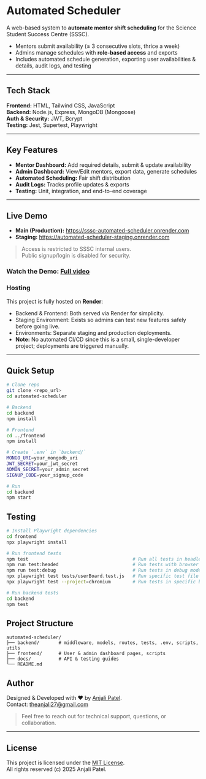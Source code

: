 # Automated Scheduler

A web-based system to **automate mentor shift scheduling** for the Science Student Success Centre (SSSC).

- Mentors submit availability (≥ 3 consecutive slots, thrice a week)
- Admins manage schedules with **role-based access** and exports
- Includes automated schedule generation, exporting user availabilities & details, audit logs, and testing

---

## Tech Stack
**Frontend:** HTML, Tailwind CSS, JavaScript  
**Backend:** Node.js, Express, MongoDB (Mongoose)  
**Auth & Security:** JWT, Bcrypt  
**Testing:** Jest, Supertest, Playwright

---

## Key Features
- **Mentor Dashboard:** Add required details, submit & update availability  
- **Admin Dashboard:** View/Edit mentors, export data, generate schedules  
- **Automated Scheduling:** Fair shift distribution  
- **Audit Logs:** Tracks profile updates & exports  
- **Testing:** Unit, integration, and end-to-end coverage

---
## Live Demo
- **Main (Production):** https://sssc-automated-scheduler.onrender.com  
- **Staging:** https://automated-scheduler-staging.onrender.com

> Access is restricted to SSSC internal users.  
> Public signup/login is disabled for security.

### Watch the Demo: [Full video](./docs/automated_schedular_demo.mp4)
### Hosting
This project is fully hosted on **Render**:
- Backend & Frontend: Both served via Render for simplicity.  
- Staging Environment: Exists so admins can test new features safely before going live.  
- Environments: Separate staging and production deployments.  
- **Note:** No automated CI/CD since this is a small, single-developer project; deployments are triggered manually.

---

## Quick Setup
```bash
# Clone repo
git clone <repo_url>
cd automated-scheduler

# Backend
cd backend
npm install

# Frontend
cd ../frontend
npm install

# Create `.env` in `backend/`
MONGO_URI=your_mongodb_uri
JWT_SECRET=your_jwt_secret
ADMIN_SECRET=your_admin_secret
SIGNUP_CODE=your_signup_code

# Run
cd backend
npm start
```

## Testing
```bash
# Install Playwright dependencies
cd frontend
npx playwright install

# Run frontend tests
npm test                                      # Run all tests in headless mode (default)
npm run test:headed                           # Run tests with browser UI visible
npm run test:debug                            # Run tests in debug mode
npx playwright test tests/userBoard.test.js   # Run specific test file
npx playwright test --project=chromium        # Run tests in specific browser

# Run backend tests
cd backend
npm test
```

## Project Structure
```
automated-scheduler/
├── backend/       # middleware, models, routes, tests, .env, scripts, utils
├── frontend/      # User & admin dashboard pages, scripts
├── docs/          # API & testing guides
└── README.md
```

## Author
Designed & Developed with ❤️ by [Anjali Patel](https://www.linkedin.com/in/anjali-patel).  
Contact: theanjali27@gmail.com

> Feel free to reach out for technical support, questions, or collaboration.

---

## License

This project is licensed under the [MIT License](LICENSE.md).  
All rights reserved (c) 2025 Anjali Patel.
